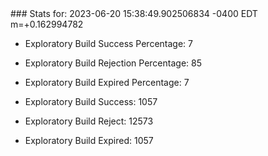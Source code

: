 <!DOCTYPE html>
<html>
	<head>
		<meta charset="utf-8">
		<title>i2p-stats</title>
	</head>
	<body>
### Stats for: 2023-06-20 15:38:49.902506834 -0400 EDT m=+0.162994782

 - Exploratory Build Success Percentage: 7
 - Exploratory Build Rejection Percentage: 85
 - Exploratory Build Expired Percentage: 7
 - Exploratory Build Success: 1057
 - Exploratory Build Reject: 12573
 - Exploratory Build Expired: 1057

	</body>
</html>
